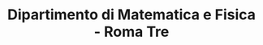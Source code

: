 ---
title: "Dipartimento di Matematica e Fisica - Roma Tre"
address: "Via della Vasca Navale, 84, Roma"
type: "Universitá" 
lat: "41.85674020629887"
lng: "12.467169916246624"
image: "images/locations/dip_fisica1_compr.webp"
website: "https://matematicafisica.uniroma3.it/"
draft: true
---